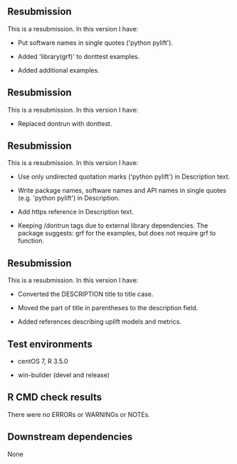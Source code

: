 ## Resubmission
This is a resubmission. In this version I have:

* Put software names in single quotes ('python pylift').

* Added 'library(grf)' to donttest examples.

* Added additional examples.


## Resubmission
This is a resubmission. In this version I have:

* Replaced dontrun with donttest.


## Resubmission
This is a resubmission. In this version I have:

* Use only undirected quotation marks ('python pylift') in
Description text.

* Write package names, software names and API names in single 
quotes (e.g. 'python pylift') in Description.

* Add https reference in Description text.

* Keeping /dontrun tags due to external library 
dependencies.  The package suggests: grf for the
examples, but does not require grf to function.


## Resubmission
This is a resubmission. In this version I have:

* Converted the DESCRIPTION title to title case.

* Moved the part of title in parentheses to the description field.

* Added references describing uplift models and metrics.


## Test environments

* centOS 7, R 3.5.0

* win-builder (devel and release)

## R CMD check results
There were no ERRORs or WARNINGs or NOTEs.

## Downstream dependencies
None
